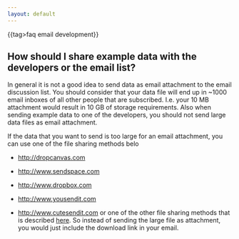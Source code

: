 ```yaml
---
layout: default
---
```


{{tag>faq email development}}
## How should I share example data with the developers or the email list?

In general it is not a good idea to send data as email attachment to the email discussion list. You should consider that your data file will end up in ~1000 email inboxes of all other people that are subscribed. I.e. your 10 MB attachment would result in 10 GB of storage requirements. Also when sending example data to one of the developers, you should not send large data files as email attachment. 

If the data that you want to send is too large for an email attachment, you can use one of the file sharing methods belo

*  http://dropcanvas.com

*  http://www.sendspace.com

*  http://www.dropbox.com 

*  http://www.yousendit.com

*  http://www.cutesendit.com
or one of the other file sharing methods that is described [here](http://www.techlore.com/blog/entry/18653/Great-Ways-to-Send--Receive-or-Share-Large-Files). So instead of sending the large file as attachment, you would just include the download link in your email.
